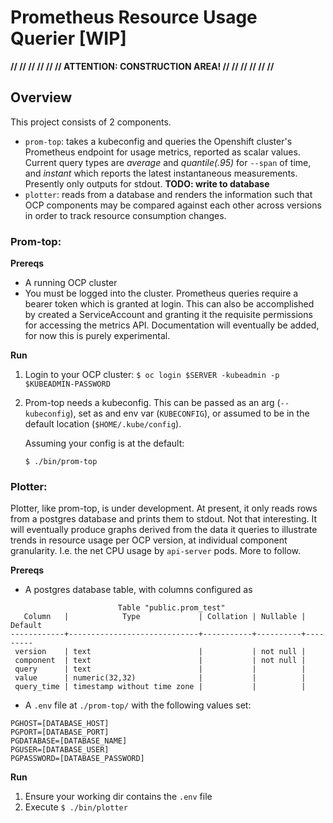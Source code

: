 # Prometheus Resource Usage Querier [WIP]

**// // // // // // ATTENTION: CONSTRUCTION AREA! // // // // // //**

## Overview

This project consists of 2 components.

- `prom-top`: takes a kubeconfig and queries the Openshift cluster's Prometheus endpoint for usage metrics, reported as scalar values.
 Current query types are _average_ and _quantile(.95)_ for `--span` of time, and _instant_ which reports the latest instantaneous measurements.
 Presently only outputs for stdout.  **TODO: write to database**
- `plotter`: reads from a database and renders the information such that OCP components may be compared against each other across versions 
in order to track resource consumption changes.

### Prom-top:

**Prereqs**

- A running OCP cluster
- You must be logged into the cluster. Prometheus queries require a bearer token which is granted at login.  This can also be 
accomplished by created a ServiceAccount and granting it the requisite permissions for accessing the metrics API. Documentation
will eventually be added, for now this is purely experimental.

**Run**

1. Login to your OCP cluster:
`$ oc login $SERVER -kubeadmin -p $KUBEADMIN-PASSWORD`
1. Prom-top needs a kubeconfig.  This can be passed as an arg (`--kubeconfig`), set as and env var (`KUBECONFIG`), or assumed to be in the
default location (`$HOME/.kube/config`). 

    Assuming your config is at the default:
    
    `$ ./bin/prom-top`
    
### Plotter:

Plotter, like prom-top, is under development.  At present, it only reads rows from a postgres database and prints them to stdout.  Not that interesting.
It will eventually produce graphs derived from the data it queries to illustrate trends in resource usage per OCP version, at individual component granularity.
I.e. the net CPU usage by `api-server` pods.  More to follow.

**Prereqs**

- A postgres database table, with columns configured as

```
                        Table "public.prom_test"
   Column   |            Type             | Collation | Nullable | Default
------------+-----------------------------+-----------+----------+---------
 version    | text                        |           | not null |
 component  | text                        |           | not null |
 query      | text                        |           |          |
 value      | numeric(32,32)              |           |          |
 query_time | timestamp without time zone |           |          |
```

- A `.env` file at `./prom-top/` with the following values set:

```
PGHOST=[DATABASE_HOST]
PGPORT=[DATABASE_PORT]
PGDATABASE=[DATABASE_NAME]
PGUSER=[DATABASE_USER]
PGPASSWORD=[DATABASE_PASSWORD]
```

**Run**

1. Ensure your working dir contains the `.env` file
1. Execute `$ ./bin/plotter`

